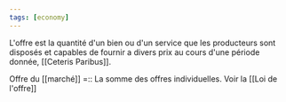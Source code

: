 ```yaml
---
tags: [economy] 
---
```


L'offre est la quantité d'un bien ou d'un service que les producteurs sont disposés et capables de fournir a divers prix au cours d'une période donnée, [[Ceteris Paribus]].


Offre du [[marché]] =:: La somme des offres individuelles. Voir la [[Loi de l'offre]]
<!--SR:!2023-02-27,2,230-->